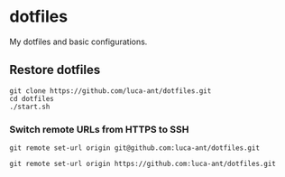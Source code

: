 # dotfiles
My dotfiles and basic configurations.

## Restore dotfiles

```
git clone https://github.com/luca-ant/dotfiles.git
cd dotfiles
./start.sh
```

### Switch remote URLs from HTTPS to SSH
```
git remote set-url origin git@github.com:luca-ant/dotfiles.git
```

```
git remote set-url origin https://github.com:luca-ant/dotfiles.git
```
